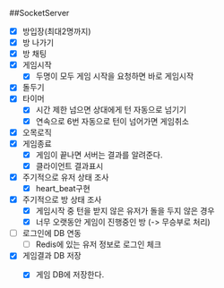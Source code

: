 ##SocketServer
- [x] 방입장(최대2명까지)
- [x] 방 나가기
- [x] 방 채팅
- [x] 게임시작
    - [x] 두명이 모두 게임 시작을 요청하면 바로 게임시작
- [x] 돌두기
- [x] 타이머
    - [x] 시간 제한 넘으면 상대에게 턴 자동으로 넘기기
    - [x] 연속으로 6번 자동으로 턴이 넘어가면 게임취소 
- [x] 오목로직
- [x] 게임종료
    - [x] 게임이 끝나면 서버는 결과를 알려준다.
    - [x] 클라이언트 결과표시 
- [x] 주기적으로 유저 상태 조사
    - [x] heart_beat구현 
- [x] 주기적으로 방 상태 조사
    - [x] 게임시작 중 턴을 받지 않은 유저가 돌을 두지 않은 경우
    - [x] 너무 오랫동안 게임이 진행중인 방 (-> 무승부로 처리)
     
- [ ] 로그인에 DB 연동
    - [ ] Redis에 있는 유저 정보로 로그인 체크  
- [x] 게임결과 DB 저장
    - [x] 게임 DB에 저장한다. 

